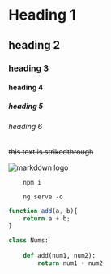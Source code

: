 <!--Headings-->

# Heading 1
## heading 2
### heading 3
#### heading 4
##### heading 5
###### heading 6




<!--Strikethrough-->
~~this text is strikedthrough~~ 



<!--image-->
![markdown logo](https://markdown-here.com/img/icon256.png)


<!--Github Markdown -->
<!--Code Blocks -->

```commands
    npm i

    ng serve -o 
```


```javascript
function add(a, b){
    return a + b;
}
```


```python
class Nums:
    
    def add(num1, num2):
        return num1 + num2 
   
```

 